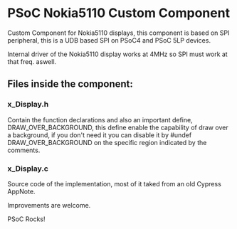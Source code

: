 # PSoC Nokia5110 Custom Component

Custom Component for Nokia5110 displays, this component is based on SPI peripheral, this is a UDB based SPI on PSoC4 and PSoC 5LP devices.

Internal driver of the Nokia5110 display works at 4MHz so SPI must work at that freq. aswell.

## Files inside the component:

### x_Display.h

Contain the function declarations and also an important define, DRAW_OVER_BACKGROUND, this define enable the capability of draw over a background, if you don't need it you can disable it by #undef DRAW_OVER_BACKGROUND on the specific region indicated by the comments.

### x_Display.c

Source code of the implementation, most of it taked from an old Cypress AppNote.


Improvements are welcome.

PSoC Rocks!